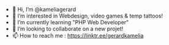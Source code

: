 - 👋 Hi, I’m @kameliagerard
- 👀 I’m interested in Webdesign, video games & temp tattoos!
- 🌱 I’m currently learning "PHP Web Developer"
- 💞️ I’m looking to collaborate on a new projet!
- 📫 How to reach me : https://linktr.ee/gerardkamelia

<!---
kameliagerard/kameliagerard is a ✨ special ✨ repository because its `README.md` (this file) appears on your GitHub profile.
You can click the Preview link to take a look at your changes.
--->
